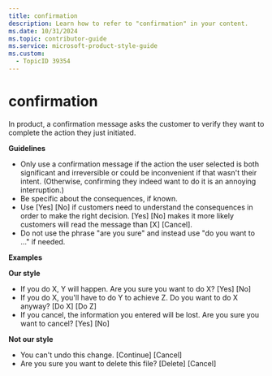```yaml
---
title: confirmation
description: Learn how to refer to "confirmation" in your content.
ms.date: 10/31/2024
ms.topic: contributor-guide
ms.service: microsoft-product-style-guide
ms.custom:
  - TopicID 39354
---
```



# confirmation

In product, a confirmation message asks the customer to verify they want to complete the action they just initiated.  

**Guidelines**

- Only use a confirmation message if the action the user selected is both significant and irreversible or could be inconvenient if that wasn't their intent. (Otherwise, confirming they indeed want to do it is an annoying interruption.)
- Be specific about the consequences, if known.
- Use [Yes] [No] if customers need to understand the consequences in order to make the right decision. [Yes] [No] makes it more likely customers will read the message than [X] [Cancel].
- Do not use the phrase "are you sure" and instead use "do you want to …" if needed.

**Examples**

**Our style**  

- If you do X, Y will happen. Are you sure you want to do X? [Yes] [No]
- If you do X, you'll have to do Y to achieve Z. Do you want to do X anyway? [Do X] [Do Z]
- If you cancel, the information you entered will be lost. Are you sure you want to cancel? [Yes] [No]

**Not our style**

- You can't undo this change. [Continue] [Cancel]
- Are you sure you want to delete this file? [Delete] [Cancel]

